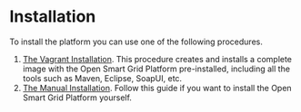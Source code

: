 <!--
SPDX-FileCopyrightText: Contributors to the GXF project

SPDX-License-Identifier: Apache-2.0
-->

# Installation

To install the platform you can use one of the following procedures.

1. [The Vagrant Installation](setup-vm-vagrant.md). This procedure creates and installs a complete image with the Open Smart Grid Platform pre-installed, including all the tools such as Maven, Eclipse, SoapUI, etc.
2. [The Manual Installation](manualinstallation.md). Follow this guide if you want to install the Open Smart Grid Platform yourself.

